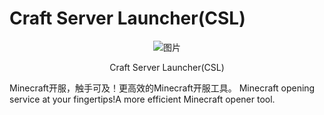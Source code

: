 # Craft Server Launcher(CSL)
<p align="center">
   <img src="https://github.com/sirvffg/Craft-Server-Launcher/blob/main/logo/icon.png" alt="图片">
</p>
<p align="center">
    Craft Server Launcher(CSL)
</p>
Minecraft开服，触手可及！更高效的Minecraft开服工具。
Minecraft opening service at your fingertips!A more efficient Minecraft opener tool.
